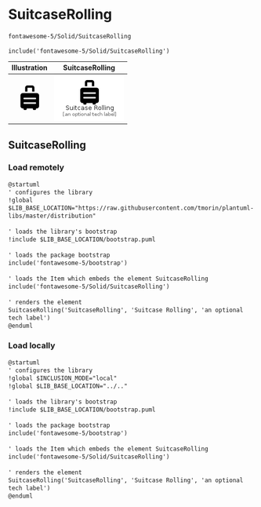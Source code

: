 # SuitcaseRolling


```text
fontawesome-5/Solid/SuitcaseRolling
```

```text
include('fontawesome-5/Solid/SuitcaseRolling')
```



| Illustration | SuitcaseRolling |
| :---: | :---: |
| ![illustration for Illustration](../../fontawesome-5/Solid/SuitcaseRolling.png) | ![illustration for SuitcaseRolling](../../fontawesome-5/Solid/SuitcaseRolling.Local.png) |




## SuitcaseRolling

### Load remotely
```plantuml
@startuml
' configures the library
!global $LIB_BASE_LOCATION="https://raw.githubusercontent.com/tmorin/plantuml-libs/master/distribution"

' loads the library's bootstrap
!include $LIB_BASE_LOCATION/bootstrap.puml

' loads the package bootstrap
include('fontawesome-5/bootstrap')

' loads the Item which embeds the element SuitcaseRolling
include('fontawesome-5/Solid/SuitcaseRolling')

' renders the element
SuitcaseRolling('SuitcaseRolling', 'Suitcase Rolling', 'an optional tech label')
@enduml
```

### Load locally
```plantuml
@startuml
' configures the library
!global $INCLUSION_MODE="local"
!global $LIB_BASE_LOCATION="../.."

' loads the library's bootstrap
!include $LIB_BASE_LOCATION/bootstrap.puml

' loads the package bootstrap
include('fontawesome-5/bootstrap')

' loads the Item which embeds the element SuitcaseRolling
include('fontawesome-5/Solid/SuitcaseRolling')

' renders the element
SuitcaseRolling('SuitcaseRolling', 'Suitcase Rolling', 'an optional tech label')
@enduml
```

